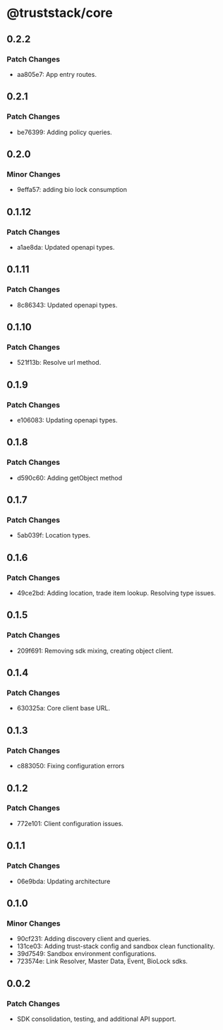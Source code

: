 # @truststack/core

## 0.2.2

### Patch Changes

- aa805e7: App entry routes.

## 0.2.1

### Patch Changes

- be76399: Adding policy queries.

## 0.2.0

### Minor Changes

- 9effa57: adding bio lock consumption

## 0.1.12

### Patch Changes

- a1ae8da: Updated openapi types.

## 0.1.11

### Patch Changes

- 8c86343: Updated openapi types.

## 0.1.10

### Patch Changes

- 521f13b: Resolve url method.

## 0.1.9

### Patch Changes

- e106083: Updating openapi types.

## 0.1.8

### Patch Changes

- d590c60: Adding getObject method

## 0.1.7

### Patch Changes

- 5ab039f: Location types.

## 0.1.6

### Patch Changes

- 49ce2bd: Adding location, trade item lookup. Resolving type issues.

## 0.1.5

### Patch Changes

- 209f691: Removing sdk mixing, creating object client.

## 0.1.4

### Patch Changes

- 630325a: Core client base URL.

## 0.1.3

### Patch Changes

- c883050: Fixing configuration errors

## 0.1.2

### Patch Changes

- 772e101: Client configuration issues.

## 0.1.1

### Patch Changes

- 06e9bda: Updating architecture

## 0.1.0

### Minor Changes

- 90cf231: Adding discovery client and queries.
- 131ce03: Adding trust-stack config and sandbox clean functionality.
- 39d7549: Sandbox environment configurations.
- 723574e: Link Resolver, Master Data, Event, BioLock sdks.

## 0.0.2

### Patch Changes

- SDK consolidation, testing, and additional API support.
